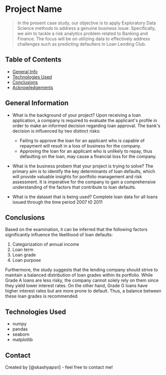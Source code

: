 # Project Name
> In the present case study, our objective is to apply Exploratory Data Science methods to address a genuine business issue. Specifically, we aim to tackle a risk analytics problem related to Banking and Finance. The focus will be on utilizing data to effectively address challenges such as predicting defaulters in Loan Lending Club.

## Table of Contents
* [General Info](#general-information)
* [Technologies Used](#technologies-used)
* [Conclusions](#conclusions)
* [Acknowledgements](#acknowledgements)

## General Information
- What is the background of your project?
    Upon receiving a loan application, a company is required to evaluate the applicant's profile in order to make an informed decision regarding loan approval. The bank's decision is influenced by two distinct risks:
    - Failing to approve the loan for an applicant who is capable of repayment will result in a loss of business for the company.
    - Approving the loan for an applicant who is unlikely to repay, thus defaulting on the loan, may cause a financial loss for the company.

- What is the business probem that your project is trying to solve?
    The primary aim is to identify the key determinants of loan defaults, which will provide valuable insights for portfolio management and risk assessment. It is imperative for the company to gain a comprehensive understanding of the factors that contribute to loan defaults.

- What is the dataset that is being used?
Complete loan data for all loans issued through the time period 2007 t0 2011

## Conclusions
Based on the examination, it can be inferred that the following factors significantly influence the likelihood of loan defaults:
1. Categorization of annual income
2. Loan term
3. Loan grade
4. Loan purpose

Furthermore, the study suggests that the lending company should strive to maintain a balanced distribution of loan grades within its portfolio. While Grade A loans are less risky, the company cannot solely rely on them since they yield lower interest rates. On the other hand, Grade G loans have higher interest rates but are more prone to default. Thus, a balance between these loan grades is recommended.

## Technologies Used
- numpy
- pandas
- seaborn
- matplotlib



## Contact
Created by [@skashyapsri] - feel free to contact me!